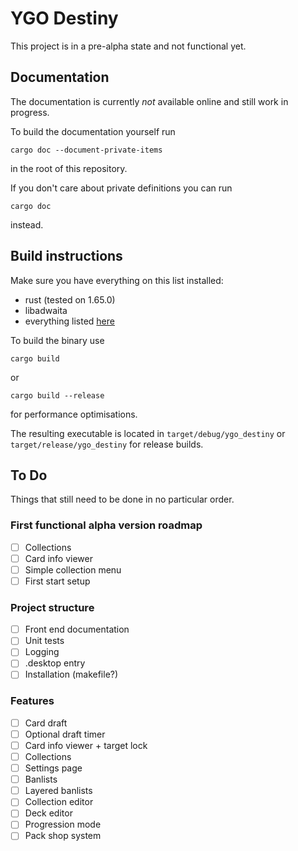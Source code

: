 # YGO Destiny

This project is in a pre-alpha state and not functional yet.

## Documentation
The documentation is currently *not* available online and still work in progress.

To build the documentation yourself run
```
cargo doc --document-private-items
```
in the root of this repository.

If you don't care about private definitions you can run
```
cargo doc
```
instead.

## Build instructions
Make sure you have everything on this list installed:
- rust (tested on 1.65.0)
- libadwaita
- everything listed [here](https://gtk-rs.org/gtk4-rs/git/book/installation.html)

To build the binary use
```
cargo build
```
or
```
cargo build --release
```
for performance optimisations.

The resulting executable is located in `target/debug/ygo_destiny` or `target/release/ygo_destiny` for release builds.

## To Do

Things that still need to be done in no particular order.

### First functional alpha version roadmap
- [ ] Collections
- [ ] Card info viewer
- [ ] Simple collection menu
- [ ] First start setup

### Project structure
- [ ] Front end documentation
- [ ] Unit tests
- [ ] Logging
- [ ] .desktop entry
- [ ] Installation (makefile?)

### Features
- [ ] Card draft
- [ ] Optional draft timer
- [ ] Card info viewer + target lock
- [ ] Collections
- [ ] Settings page
- [ ] Banlists
- [ ] Layered banlists
- [ ] Collection editor
- [ ] Deck editor
- [ ] Progression mode
- [ ] Pack shop system
